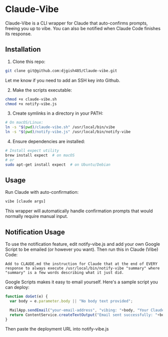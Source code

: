 # Claude-Vibe

Claude-Vibe is a CLI wrapper for Claude that auto-confirms prompts, freeing you up to vibe. You can also be notified when Claude Code finishes its response.

## Installation

1. Clone this repo: 
```bash
git clone git@github.com:djgish485/Claude-vibe.git
```
Let me know if you need to add an SSH key into Github.

2. Make the scripts executable:
```bash
chmod +x claude-vibe.sh
chmod +x notify-vibe.js
```

3. Create symlinks in a directory in your PATH:
```bash
# On macOS/Linux:
ln -s "$(pwd)/claude-vibe.sh" /usr/local/bin/vibe
ln -s "$(pwd)/notify-vibe.js" /usr/local/bin/notify-vibe
```

4. Ensure dependencies are installed:
```bash
# Install expect utility
brew install expect  # on macOS
# or
sudo apt-get install expect  # on Ubuntu/Debian
```

## Usage

Run Claude with auto-confirmation:
```bash
vibe [claude args]
```

This wrapper will automatically handle confirmation prompts that would normally require manual input.

## Notification Usage

To use the notification feature, edit notify-vibe.js and add your own Google Script to be emailed (or however you want). Then run this in Claude (Vibe) Code:

```
Add to CLAUDE.md the instruction for Claude that at the end of EVERY response to always execute /usr/local/bin/notify-vibe "summary" where "summary" is a few words describing what it just did.
```

Google Scripts makes it easy to email yourself. Here's a sample script you can deploy:

```javascript
function doGet(e) {
  var body = e.parameter.body || "No body text provided";

  MailApp.sendEmail("your-email-address", "vibing: "+body, "Your Claude Code task has completed successfully.");
  return ContentService.createTextOutput("Email sent successfully: "+body);
}
```

Then paste the deployment URL into notify-vibe.js